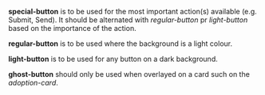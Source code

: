 **special-button** is to be used for the most important action(s) available (e.g. Submit, Send). It should be alternated with *regular-button* pr *light-button* based on the importance of the action.

**regular-button** is to be used where the background is a light colour.

**light-button** is to be used for any button on a dark background.

**ghost-button** should only be used when overlayed on a card such on the *adoption-card*.
